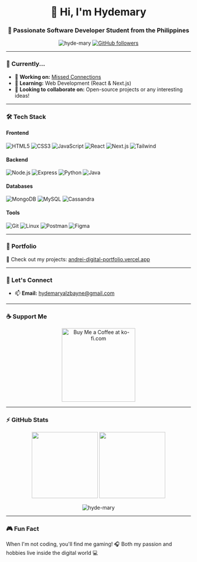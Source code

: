 <h1 align="center">👋 Hi, I'm Hydemary</h1>
<h3 align="center">🚀 Passionate Software Developer Student from the Philippines</h3>

<p align="center">
  <img src="https://komarev.com/ghpvc/?username=hyde-mary&label=Profile%20views&color=0e75b6&style=flat" alt="hyde-mary" /> 
  <a href="https://github.com/hyde-mary?tab=followers">
    <img alt="GitHub followers" src="https://img.shields.io/github/followers/hyde-mary?color=green&logo=github">
  </a>
</p>

---

### 📌 Currently...
- 🔭 **Working on:** [Missed Connections](https://github.com/hyde-mary/missed-connections)
- 🌱 **Learning:** Web Development (React & Next.js)
- 🤝 **Looking to collaborate on:** Open-source projects or any interesting ideas!

---

### 🛠️ Tech Stack

#### Frontend
![HTML5](https://img.shields.io/badge/-HTML5-E34F26?style=flat&logo=html5&logoColor=white)
![CSS3](https://img.shields.io/badge/-CSS3-1572B6?style=flat&logo=css3)
![JavaScript](https://img.shields.io/badge/-JavaScript-F7DF1E?style=flat&logo=javascript&logoColor=black)
![React](https://img.shields.io/badge/-React-61DAFB?style=flat&logo=react&logoColor=black)
![Next.js](https://img.shields.io/badge/-Next.js-000000?style=flat&logo=next.js)
![Tailwind](https://img.shields.io/badge/-Tailwind_CSS-38B2AC?style=flat&logo=tailwind-css)

#### Backend
![Node.js](https://img.shields.io/badge/-Node.js-339933?style=flat&logo=node.js&logoColor=white)
![Express](https://img.shields.io/badge/-Express-000000?style=flat&logo=express)
![Python](https://img.shields.io/badge/-Python-3776AB?style=flat&logo=python&logoColor=white)
![Java](https://img.shields.io/badge/-Java-007396?style=flat&logo=java)

#### Databases
![MongoDB](https://img.shields.io/badge/-MongoDB-47A248?style=flat&logo=mongodb&logoColor=white)
![MySQL](https://img.shields.io/badge/-MySQL-4479A1?style=flat&logo=mysql&logoColor=white)
![Cassandra](https://img.shields.io/badge/-Cassandra-1287B1?style=flat&logo=apache-cassandra)

#### Tools
![Git](https://img.shields.io/badge/-Git-F05032?style=flat&logo=git&logoColor=white)
![Linux](https://img.shields.io/badge/-Linux-FCC624?style=flat&logo=linux&logoColor=black)
![Postman](https://img.shields.io/badge/-Postman-FF6C37?style=flat&logo=postman)
![Figma](https://img.shields.io/badge/-Figma-F24E1E?style=flat&logo=figma)

---

### 📂 Portfolio
🔗 Check out my projects: [andrei-digital-portfolio.vercel.app](https://andrei-digital-portfolio.vercel.app/)

---

### 💬 Let's Connect
- 📫 **Email:** [hydemaryalzbayne@gmail.com](mailto:hydemaryalzbayne@gmail.com)

---

### ☕ Support Me
<p align="center">
  <a href="https://ko-fi.com/hydemary">
    <img src="https://cdn.ko-fi.com/cdn/kofi3.png?v=3" width="200" alt="Buy Me a Coffee at ko-fi.com">
  </a>
</p>

---

### ⚡ GitHub Stats

<p align="center">
  <img height="180em" src="https://github-readme-stats.vercel.app/api?username=hyde-mary&show_icons=true&theme=radical&hide_border=true&count_private=true" />
  <img height="180em" src="https://github-readme-stats.vercel.app/api/top-langs/?username=hyde-mary&layout=compact&theme=radical&hide_border=true" />
</p>

<p align="center"> 
  <img src="https://github-readme-streak-stats.herokuapp.com/?user=hyde-mary&theme=radical&hide_border=true" alt="hyde-mary" />
</p>

---

### 🎮 Fun Fact
When I'm not coding, you'll find me gaming! 🎧 Both my passion and hobbies live inside the digital world 💻

